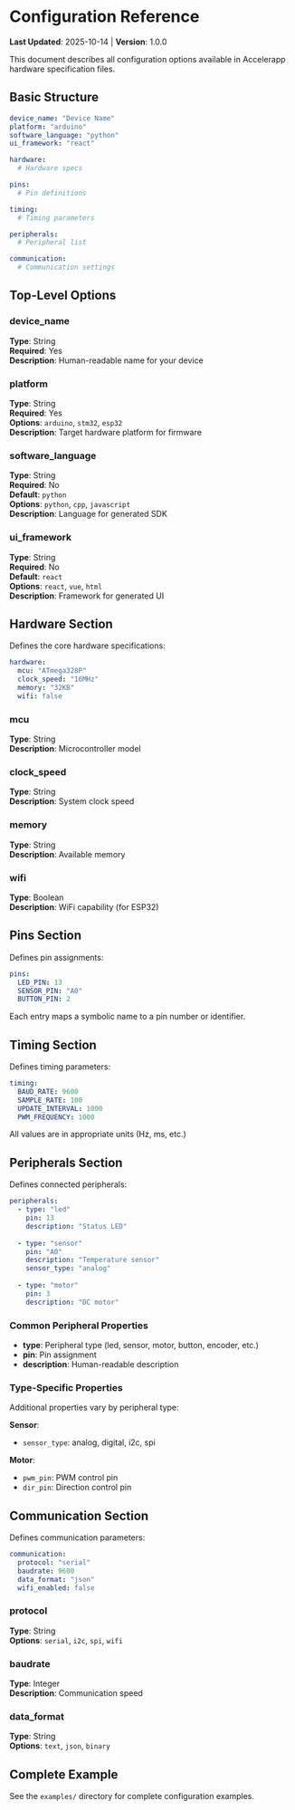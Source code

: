 # Configuration Reference

**Last Updated**: 2025-10-14 | **Version**: 1.0.0

This document describes all configuration options available in Accelerapp hardware specification files.

## Basic Structure

```yaml
device_name: "Device Name"
platform: "arduino"
software_language: "python"
ui_framework: "react"

hardware:
  # Hardware specs

pins:
  # Pin definitions

timing:
  # Timing parameters

peripherals:
  # Peripheral list

communication:
  # Communication settings
```

## Top-Level Options

### device_name
**Type**: String  
**Required**: Yes  
**Description**: Human-readable name for your device

### platform
**Type**: String  
**Required**: Yes  
**Options**: `arduino`, `stm32`, `esp32`  
**Description**: Target hardware platform for firmware

### software_language
**Type**: String  
**Required**: No  
**Default**: `python`  
**Options**: `python`, `cpp`, `javascript`  
**Description**: Language for generated SDK

### ui_framework
**Type**: String  
**Required**: No  
**Default**: `react`  
**Options**: `react`, `vue`, `html`  
**Description**: Framework for generated UI

## Hardware Section

Defines the core hardware specifications:

```yaml
hardware:
  mcu: "ATmega328P"
  clock_speed: "16MHz"
  memory: "32KB"
  wifi: false
```

### mcu
**Type**: String  
**Description**: Microcontroller model

### clock_speed
**Type**: String  
**Description**: System clock speed

### memory
**Type**: String  
**Description**: Available memory

### wifi
**Type**: Boolean  
**Description**: WiFi capability (for ESP32)

## Pins Section

Defines pin assignments:

```yaml
pins:
  LED_PIN: 13
  SENSOR_PIN: "A0"
  BUTTON_PIN: 2
```

Each entry maps a symbolic name to a pin number or identifier.

## Timing Section

Defines timing parameters:

```yaml
timing:
  BAUD_RATE: 9600
  SAMPLE_RATE: 100
  UPDATE_INTERVAL: 1000
  PWM_FREQUENCY: 1000
```

All values are in appropriate units (Hz, ms, etc.)

## Peripherals Section

Defines connected peripherals:

```yaml
peripherals:
  - type: "led"
    pin: 13
    description: "Status LED"
  
  - type: "sensor"
    pin: "A0"
    description: "Temperature sensor"
    sensor_type: "analog"
  
  - type: "motor"
    pin: 3
    description: "DC motor"
```

### Common Peripheral Properties

- **type**: Peripheral type (led, sensor, motor, button, encoder, etc.)
- **pin**: Pin assignment
- **description**: Human-readable description

### Type-Specific Properties

Additional properties vary by peripheral type:

**Sensor**:
- `sensor_type`: analog, digital, i2c, spi

**Motor**:
- `pwm_pin`: PWM control pin
- `dir_pin`: Direction control pin

## Communication Section

Defines communication parameters:

```yaml
communication:
  protocol: "serial"
  baudrate: 9600
  data_format: "json"
  wifi_enabled: false
```

### protocol
**Type**: String  
**Options**: `serial`, `i2c`, `spi`, `wifi`

### baudrate
**Type**: Integer  
**Description**: Communication speed

### data_format
**Type**: String  
**Options**: `text`, `json`, `binary`

## Complete Example

See the `examples/` directory for complete configuration examples.
